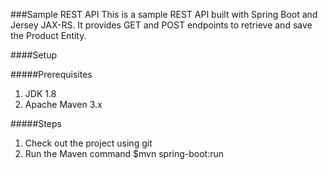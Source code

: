 ###Sample REST API
This is a sample REST API built with Spring Boot and Jersey JAX-RS. It provides GET and POST endpoints to retrieve and save the Product Entity. 

####Setup

#####Prerequisites

1. JDK 1.8
2. Apache Maven 3.x

#####Steps

1. Check out the project using git
2. Run the Maven command 
   $mvn spring-boot:run
